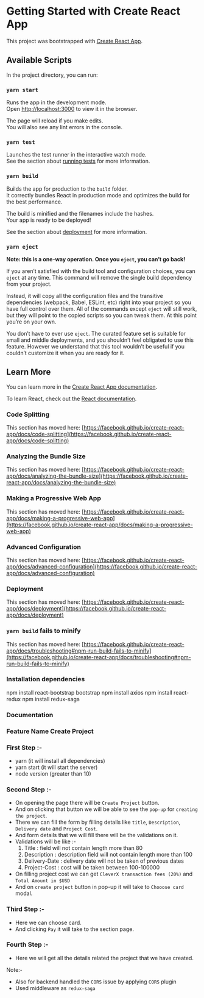 # Getting Started with Create React App

This project was bootstrapped with [Create React App](https://github.com/facebook/create-react-app).

## Available Scripts

In the project directory, you can run:

### `yarn start`

Runs the app in the development mode.\
Open [http://localhost:3000](http://localhost:3000) to view it in the browser.

The page will reload if you make edits.\
You will also see any lint errors in the console.

### `yarn test`

Launches the test runner in the interactive watch mode.\
See the section about [running tests](https://facebook.github.io/create-react-app/docs/running-tests) for more information.

### `yarn build`

Builds the app for production to the `build` folder.\
It correctly bundles React in production mode and optimizes the build for the best performance.

The build is minified and the filenames include the hashes.\
Your app is ready to be deployed!

See the section about [deployment](https://facebook.github.io/create-react-app/docs/deployment) for more information.

### `yarn eject`

**Note: this is a one-way operation. Once you `eject`, you can’t go back!**

If you aren’t satisfied with the build tool and configuration choices, you can `eject` at any time. This command will remove the single build dependency from your project.

Instead, it will copy all the configuration files and the transitive dependencies (webpack, Babel, ESLint, etc) right into your project so you have full control over them. All of the commands except `eject` will still work, but they will point to the copied scripts so you can tweak them. At this point you’re on your own.

You don’t have to ever use `eject`. The curated feature set is suitable for small and middle deployments, and you shouldn’t feel obligated to use this feature. However we understand that this tool wouldn’t be useful if you couldn’t customize it when you are ready for it.

## Learn More

You can learn more in the [Create React App documentation](https://facebook.github.io/create-react-app/docs/getting-started).

To learn React, check out the [React documentation](https://reactjs.org/).

### Code Splitting

This section has moved here: [https://facebook.github.io/create-react-app/docs/code-splitting](https://facebook.github.io/create-react-app/docs/code-splitting)

### Analyzing the Bundle Size

This section has moved here: [https://facebook.github.io/create-react-app/docs/analyzing-the-bundle-size](https://facebook.github.io/create-react-app/docs/analyzing-the-bundle-size)

### Making a Progressive Web App

This section has moved here: [https://facebook.github.io/create-react-app/docs/making-a-progressive-web-app](https://facebook.github.io/create-react-app/docs/making-a-progressive-web-app)

### Advanced Configuration

This section has moved here: [https://facebook.github.io/create-react-app/docs/advanced-configuration](https://facebook.github.io/create-react-app/docs/advanced-configuration)

### Deployment

This section has moved here: [https://facebook.github.io/create-react-app/docs/deployment](https://facebook.github.io/create-react-app/docs/deployment)

### `yarn build` fails to minify

This section has moved here: [https://facebook.github.io/create-react-app/docs/troubleshooting#npm-run-build-fails-to-minify](https://facebook.github.io/create-react-app/docs/troubleshooting#npm-run-build-fails-to-minify)


### Installation dependencies
npm install react-bootstrap bootstrap
npm install axios
npm install react-redux
npm install redux-saga


### Documentation

### Feature Name Create Project

### First Step :-
 * yarn (it will install all dependencies)
 * yarn start (it will start the server)
 * node version (greater than 10)

### Second Step :- 
* On opening the page there will be `Create Project` button.
* And on clicking that button we will be  able to see the `pop-up` for `creating the project`.
* There we can fill the form by filling details like `title`, `Description`, `Delivery date` 
  and `Project Cost`.
* And form details that we will fill there will be the validations on it.
* Validations will be like :-
   1. Title         : field will not contain length more than 80
   2. Description   : description field will not contain length more than 100
   3. Delivery-Date : delivery date will not be taken of previous dates
   4. Project-Cost  : cost will be taken between 100-100000
* On filling project cost we can get `CleverX transaction fees (20%)` and `Total Amount in $USD`
* And on `create project` button in pop-up it will take to `Chooose card` modal.

### Third Step :-
* Here we can choose card.
* And clicking `Pay` it will take to the section page.

### Fourth Step :-
* Here we will get all the details related the project that we have created.

Note:- 
* Also for backend handled the `CORS` issue by applying `CORS` plugin
* Used middleware as `redux-saga`